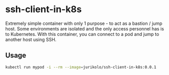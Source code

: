 # ssh-client-in-k8s
Extremely simple container with only 1 purpose - to act as a bastion / jump host.
Some environments are isolated and the only access personnel has is to Kubernetes.
With this container, you can connect to a pod and jump to another host using SSH.

## Usage
```bash
kubectl run mypod -i --rm --image=jurikolo/ssh-client-in-k8s:0.0.1
```